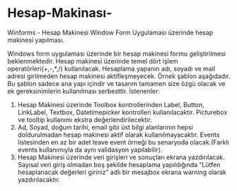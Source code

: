 # Hesap-Makinası-
Winforms - Hesap Makinesi
 Window Form Uygulaması üzerinde hesap makinesi yapılması.

Windows form uygulaması üzerinde bir hesap makinesi formu geliştirilmesi beklenmektedir.
Hesap makinesi üzerinde temel dört işlem operatörleri(+,-,*,/) kullanılacak. Hesaplama yapanın
adı, soyadı ve mail adresi girilmeden hesap makinesi aktifleşmeyecek. Örnek şablon aşağıdadır.
Bu şablon sadece ana yapı içindir ve tasarım tamamen size özgü olacak ve ek gereksinimlerin
kullanılması serbesttir.
İstenenler:
1) Hesap Makinesi üzerinde Toolbox kontrollerinden Label, Button, LinkLabel, Textbox,
Datetimepicker kontrolleri kullanılacaktır. Picturebox ve tooltip kullanımı ekstra
değerlendirilecektir.
2) Ad, Soyad, doğum tarihi, email gibi üst bilgi alanlarının hepsi doldurulmadan hesap
makinesi aktif olarak kullanılmayacaktır. Events listesinden en az bir adet leave event
örneği bu senaryoda olacak.(Farklı events kullanımıyla da aynı validasyon yapılabilir).
3) Hesap Makinesi üzerinde veri girişleri ve sonuçları ekrana yazdırılacak. Sayısal veri
giriş olmadan boş şekilde hesaplama yapıldığında “Lütfen hesaplanacak değerleri
giriniz” adlı bir mesajbox ekrana warning olarak yazdırılacaktır.

